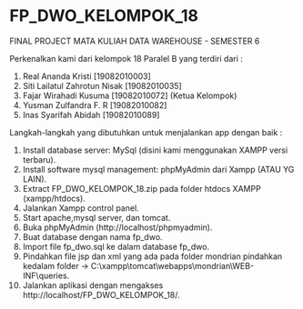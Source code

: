 
# FP_DWO_KELOMPOK_18

FINAL PROJECT MATA KULIAH DATA WAREHOUSE - SEMESTER 6

Perkenalkan kami dari kelompok 18 Paralel B yang terdiri dari :
1. Real Ananda Kristi			[19082010003]
2. Siti Lailatul Zahrotun Nisak	[19082010035]
3. Fajar Wirahadi Kusuma	 	[19082010072] (Ketua Kelompok)
4. Yusman Zulfandra F. R		[19082010082]
5. Inas Syarifah Abidah			[19082010089]

Langkah-langkah yang dibutuhkan untuk menjalankan app dengan baik :

1. Install database server: MySql (disini kami menggunakan XAMPP versi terbaru).
2. Install software mysql management: phpMyAdmin dari Xampp (ATAU YG LAIN).
3. Extract FP_DWO_KELOMPOK_18.zip pada folder htdocs XAMPP (xampp/htdocs).
4. Jalankan Xampp control panel.
5. Start apache,mysql server, dan tomcat.
6. Buka phpMyAdmin (http://localhost/phpmyadmin).
7. Buat database dengan nama fp_dwo.
8. Import file fp_dwo.sql ke dalam database fp_dwo.
9. Pindahkan file jsp dan xml yang ada pada folder mondrian pindahkan kedalam folder -> C:\xampp\tomcat\webapps\mondrian\WEB-INF\queries.
10. Jalankan aplikasi dengan mengakses http://localhost/FP_DWO_KELOMPOK_18/.
